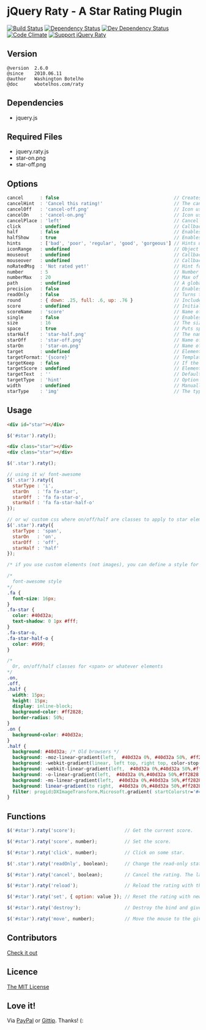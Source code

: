 # jQuery Raty - A Star Rating Plugin

[![Build Status](https://img.shields.io/travis/wbotelhos/raty/master.svg)](https://travis-ci.org/wbotelhos/raty)
[![Dependency Status](https://david-dm.org/wbotelhos/raty.svg)](https://david-dm.org/wbotelhos/raty)
[![Dev Dependency Status](https://david-dm.org/wbotelhos/raty/dev-status.svg)](https://david-dm.org/wbotelhos/raty#info=devDependencies)
[![Code Climate](https://codeclimate.com/github/wbotelhos/raty.png)](https://codeclimate.com/github/wbotelhos/raty)
[![Support jQuery Raty](http://img.shields.io/gittip/wbotelhos.svg)](https://www.gittip.com/wbotelhos)

## Version

```
@version  2.6.0
@since    2010.06.11
@author   Washington Botelho
@doc      wbotelhos.com/raty
```

## Dependencies

+ jquery.js

## Required Files

+ jquery.raty.js
+ star-on.png
+ star-off.png

## Options

```js
cancel      : false                                          // Creates a cancel button to cancel the rating.
cancelHint  : 'Cancel this rating!'                          // The cancel's button hint.
cancelOff   : 'cancel-off.png'                               // Icon used on active cancel.
cancelOn    : 'cancel-on.png'                                // Icon used inactive cancel.
cancelPlace : 'left'                                         // Cancel's button position.
click       : undefined                                      // Callback executed on rating click.
half        : false                                          // Enables half star selection.
halfShow    : true                                           // Enables half star display.
hints       : ['bad', 'poor', 'regular', 'good', 'gorgeous'] // Hints used on each star.
iconRange   : undefined                                      // Object list with position and icon on and off to do a mixed icons.
mouseout    : undefined                                      // Callback executed on mouseout.
mouseover   : undefined                                      // Callback executed on mouseover.
noRatedMsg  : 'Not rated yet!'                               // Hint for no rated elements when it's readOnly.
number      : 5                                              // Number of stars that will be presented.
numberMax   : 20                                             // Max of star the option number can creates.
path        : undefined                                      // A global locate where the icon will be looked.
precision   : false                                          // Enables the selection of a precision score.
readOnly    : false                                          // Turns the rating read-only.
round       : { down: .25, full: .6, up: .76 }               // Included values attributes to do the score round math.
score       : undefined                                      // Initial rating.
scoreName   : 'score'                                        // Name of the hidden field that holds the score value.
single      : false                                          // Enables just a single star selection.
size        : 16                                             // The size of the icons that will be used.
space       : true                                           // Puts space between the icons.
starHalf    : 'star-half.png'                                // The name of the half star image.
starOff     : 'star-off.png'                                 // Name of the star image off.
starOn      : 'star-on.png'                                  // Name of the star image on.
target      : undefined                                      // Element selector where the score will be displayed.
targetFormat: '{score}'                                      // Template to interpolate the score in.
targetKeep  : false                                          // If the last rating value will be keeped after mouseout.
targetScore : undefined                                      // Element selector where the score will be filled, instead of creating a new hidden field (scoreName option).
targetText  : ''                                             // Default text setted on target.
targetType  : 'hint'                                         // Option to choose if target will receive hint o 'score' type.
width       : undefined                                      // Manually adjust the width for the project.
starType    : 'img'                                          // The type of the star, img as default, could also be whatever element
```

## Usage

```html
<div id="star"></div>
```

```js
$('#star').raty();
```

```html
<div class="star"></div>
<div class="star"></div>
```

```js
$('.star').raty();
```

```js
// using it w/ font-awesome
$('.star').raty({
  starType : 'i',
  starOn   : 'fa fa-star',
  starOff  : 'fa fa-star-o',
  starHalf : 'fa fa-star-half-o'
});
```

```js
// or w/ custom css where on/off/half are classes to apply to star elements
$('.star').raty({
  starType : 'span',
  starOn   : 'on',
  starOff  : 'off',
  starHalf : 'half'
});
```

```css
/* if you use custom elements (not images), you can define a style for your stars */

/*
  font-awesome style
*/
.fa {
  font-size: 16px;
}
.fa-star {
  color: #40d32a;
  text-shadow: 0 1px #fff;
}
.fa-star-o,
.fa-star-half-o {
  color: #999;
}

/*
  Or, on/off/half classes for <span> or whatever elements
*/
.on,
.off,
.half {
  width: 15px;
  height: 15px;
  display: inline-block;
  background-color: #ff2828;
  border-radius: 50%;
}
.on {
  background-color: #40d32a;
}
.half {
  background: #40d32a; /* Old browsers */
  background: -moz-linear-gradient(left,  #40d32a 0%, #40d32a 50%, #ff2828 51%, #ff0000 100%); /* FF3.6+ */
  background: -webkit-gradient(linear, left top, right top, color-stop(0%,#40d32a), color-stop(50%,#40d32a), color-stop(51%,#ff2828), color-stop(100%,#ff0000)); /* Chrome,Safari4+ */
  background: -webkit-linear-gradient(left,  #40d32a 0%,#40d32a 50%,#ff2828 51%,#ff0000 100%); /* Chrome10+,Safari5.1+ */
  background: -o-linear-gradient(left,  #40d32a 0%,#40d32a 50%,#ff2828 51%,#ff0000 100%); /* Opera 11.10+ */
  background: -ms-linear-gradient(left,  #40d32a 0%,#40d32a 50%,#ff2828 51%,#ff0000 100%); /* IE10+ */
  background: linear-gradient(to right,  #40d32a 0%,#40d32a 50%,#ff2828 51%,#ff0000 100%); /* W3C */
  filter: progid:DXImageTransform.Microsoft.gradient( startColorstr='#40d32a', endColorstr='#ff0000',GradientType=1 ); /* IE6-9 */
}

```

## Functions

```js
$('#star').raty('score');                  // Get the current score.

$('#star').raty('score', number);          // Set the score.

$('#star').raty('click', number);          // Click on some star.

$('.star').raty('readOnly', boolean);      // Change the read-only state.

$('#star').raty('cancel', boolean);        // Cancel the rating. The last param force the click callback.

$('#star').raty('reload');                 // Reload the rating with the current configuration.

$('#star').raty('set', { option: value }); // Reset the rating with new configurations.

$('#star').raty('destroy');                // Destroy the bind and give you the raw element.

$('#star').raty('move', number);           // Move the mouse to the given score point position.
```

## Contributors

[Check it out](http://github.com/wbotelhos/raty/graphs/contributors)

## Licence

[The MIT License](http://opensource.org/licenses/MIT)

## Love it!

Via [PayPal](https://www.paypal.com/cgi-bin/webscr?cmd=_donations&business=X8HEP2878NDEG&item_name=jQuery%20Raty) or [Gittip](http://www.gittip.com/wbotelhos). Thanks! (:
